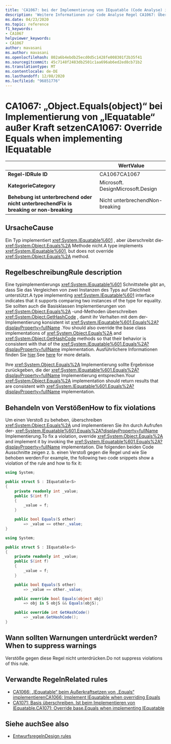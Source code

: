 ```yaml
---
title: 'CA1067: bei der Implementierung von IEquatable (Code Analyse) ist der Wert überschreiben.'
description: 'Weitere Informationen zur Code Analyse Regel CA1067: Überschreiben von ist für die Implementierung von IEquatable.'
ms.date: 04/23/2020
ms.topic: reference
f1_keywords:
- CA1067
helpviewer_keywords:
- CA1067
author: mavasani
ms.author: mavasani
ms.openlocfilehash: 802a6b4ebdb25ecd0d5c1428fe008301f2b35f41
ms.sourcegitcommit: 45c7148f2483db2501c1aa696ab6ed2ed8cb71b2
ms.translationtype: MT
ms.contentlocale: de-DE
ms.lasthandoff: 12/08/2020
ms.locfileid: "96851776"
---
```

# <a name="ca1067-override-equals-when-implementing-iequatable"></a><span data-ttu-id="0239c-103">CA1067: „Object.Equals(object)“ bei Implementierung von „IEquatable“ außer Kraft setzen</span><span class="sxs-lookup"><span data-stu-id="0239c-103">CA1067: Override Equals when implementing IEquatable</span></span>

| | <span data-ttu-id="0239c-104">Wert</span><span class="sxs-lookup"><span data-stu-id="0239c-104">Value</span></span> |
|-|-|
| <span data-ttu-id="0239c-105">**Regel-ID**</span><span class="sxs-lookup"><span data-stu-id="0239c-105">**Rule ID**</span></span> |<span data-ttu-id="0239c-106">CA1067</span><span class="sxs-lookup"><span data-stu-id="0239c-106">CA1067</span></span>|
| <span data-ttu-id="0239c-107">**Kategorie**</span><span class="sxs-lookup"><span data-stu-id="0239c-107">**Category**</span></span> |<span data-ttu-id="0239c-108">Microsoft. Design</span><span class="sxs-lookup"><span data-stu-id="0239c-108">Microsoft.Design</span></span>|
| <span data-ttu-id="0239c-109">**Behebung ist unterbrechend oder nicht unterbrechend**</span><span class="sxs-lookup"><span data-stu-id="0239c-109">**Fix is breaking or non-breaking**</span></span> |<span data-ttu-id="0239c-110">Nicht unterbrechend</span><span class="sxs-lookup"><span data-stu-id="0239c-110">Non-breaking</span></span>|

## <a name="cause"></a><span data-ttu-id="0239c-111">Ursache</span><span class="sxs-lookup"><span data-stu-id="0239c-111">Cause</span></span>

<span data-ttu-id="0239c-112">Ein Typ implementiert <xref:System.IEquatable%601> , aber überschreibt die- <xref:System.Object.Equals%2A> Methode nicht.</span><span class="sxs-lookup"><span data-stu-id="0239c-112">A type implements <xref:System.IEquatable%601>, but does not override <xref:System.Object.Equals%2A> method.</span></span>

## <a name="rule-description"></a><span data-ttu-id="0239c-113">Regelbeschreibung</span><span class="sxs-lookup"><span data-stu-id="0239c-113">Rule description</span></span>

<span data-ttu-id="0239c-114">Eine typimplementierungs <xref:System.IEquatable%601> Schnittstelle gibt an, dass Sie das Vergleichen von zwei Instanzen des Typs auf Gleichheit unterstützt.</span><span class="sxs-lookup"><span data-stu-id="0239c-114">A type implementing <xref:System.IEquatable%601> interface indicates that it supports comparing two instances of the type for equality.</span></span> <span data-ttu-id="0239c-115">Sie sollten auch die Basisklassen Implementierungen von <xref:System.Object.Equals%2A> -und-Methoden überschreiben <xref:System.Object.GetHashCode> , damit ihr Verhalten mit dem der-Implementierung konsistent ist <xref:System.IEquatable%601.Equals%2A?displayProperty=fullName> .</span><span class="sxs-lookup"><span data-stu-id="0239c-115">You should also override the base class implementations of <xref:System.Object.Equals%2A> and <xref:System.Object.GetHashCode> methods so that their behavior is consistent with that of the <xref:System.IEquatable%601.Equals%2A?displayProperty=fullName> implementation.</span></span> <span data-ttu-id="0239c-116">Ausführlichere Informationen finden Sie [hier](/dotnet/api/system.iequatable-1#notes-to-implementers).</span><span class="sxs-lookup"><span data-stu-id="0239c-116">See [here](/dotnet/api/system.iequatable-1#notes-to-implementers) for more details.</span></span>

<span data-ttu-id="0239c-117">Ihre <xref:System.Object.Equals%2A> Implementierung sollte Ergebnisse zurückgeben, die der <xref:System.IEquatable%601.Equals%2A?displayProperty=fullName> Implementierung entsprechen.</span><span class="sxs-lookup"><span data-stu-id="0239c-117">Your <xref:System.Object.Equals%2A> implementation should return results that are consistent with <xref:System.IEquatable%601.Equals%2A?displayProperty=fullName> implementation.</span></span>

## <a name="how-to-fix-violations"></a><span data-ttu-id="0239c-118">Behandeln von Verstößen</span><span class="sxs-lookup"><span data-stu-id="0239c-118">How to fix violations</span></span>

<span data-ttu-id="0239c-119">Um einen Verstoß zu beheben, überschreiben <xref:System.Object.Equals%2A> und implementieren Sie ihn durch Aufrufen der- <xref:System.IEquatable%601.Equals%2A?displayProperty=fullName> Implementierung.</span><span class="sxs-lookup"><span data-stu-id="0239c-119">To fix a violation, override <xref:System.Object.Equals%2A> and implement it by invoking the <xref:System.IEquatable%601.Equals%2A?displayProperty=fullName> implementation.</span></span> <span data-ttu-id="0239c-120">Die folgenden beiden Code Ausschnitte zeigen z. b. einen Verstoß gegen die Regel und wie Sie behoben werden:</span><span class="sxs-lookup"><span data-stu-id="0239c-120">For example, the following two code snippets show a violation of the rule and how to fix it:</span></span>

```csharp
using System;

public struct S : IEquatable<S>
{
    private readonly int _value;
    public S(int f)
    {
        _value = f;
    }

    public bool Equals(S other)
        => _value == other._value;
}
```

```csharp
using System;

public struct S : IEquatable<S>
{
    private readonly int _value;
    public S(int f)
    {
        _value = f;
    }

    public bool Equals(S other)
        => _value == other._value;

    public override bool Equals(object obj)
        => obj is S objS && Equals(objS);

    public override int GetHashCode()
        => _value.GetHashCode();
}
```

## <a name="when-to-suppress-warnings"></a><span data-ttu-id="0239c-121">Wann sollten Warnungen unterdrückt werden?</span><span class="sxs-lookup"><span data-stu-id="0239c-121">When to suppress warnings</span></span>

<span data-ttu-id="0239c-122">Verstöße gegen diese Regel nicht unterdrücken.</span><span class="sxs-lookup"><span data-stu-id="0239c-122">Do not suppress violations of this rule.</span></span>

## <a name="related-rules"></a><span data-ttu-id="0239c-123">Verwandte Regeln</span><span class="sxs-lookup"><span data-stu-id="0239c-123">Related rules</span></span>

- [<span data-ttu-id="0239c-124">CA1066: „IEquatable“ beim Außerkraftsetzen von „Equals“ implementieren</span><span class="sxs-lookup"><span data-stu-id="0239c-124">CA1066: Implement IEquatable when overriding Equals</span></span>](ca1066.md)
- [<span data-ttu-id="0239c-125">CA1071: Basis überschreiben. Ist beim Implementieren von IEquatable.</span><span class="sxs-lookup"><span data-stu-id="0239c-125">CA1071: Override base.Equals when implementing IEquatable</span></span>](ca1071.md)

## <a name="see-also"></a><span data-ttu-id="0239c-126">Siehe auch</span><span class="sxs-lookup"><span data-stu-id="0239c-126">See also</span></span>

- [<span data-ttu-id="0239c-127">Entwurfsregeln</span><span class="sxs-lookup"><span data-stu-id="0239c-127">Design rules</span></span>](design-warnings.md)
